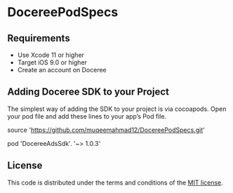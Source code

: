 # DocereePodSpecs

## Requirements
- Use Xcode 11 or higher
- Target iOS 9.0 or higher
- Create an account on Doceree

## Adding Doceree SDK to your Project
The simplest way of adding the SDK to your project is via cocoapods. Open your pod file and add these lines to your app’s Pod file. 

source 'https://github.com/muqeemahmad12/DocereePodSpecs.git'

pod 'DocereeAdsSdk'. '~> 1.0.3'

## License
This code is distributed under the terms and conditions of the [MIT license](https://github.com/doceree/ios-sdk/blob/master/MIT%20License).
